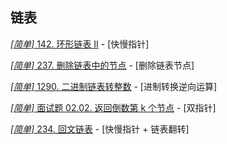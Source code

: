 ## 链表

[*[简单]* 142. 环形链表 II](https://leetcode-cn.com/problems/linked-list-cycle-ii/) - [快慢指针]

[*[简单]* 237. 删除链表中的节点](https://leetcode-cn.com/problems/delete-node-in-a-linked-list/) - [删除链表节点]

[*[简单]* 1290. 二进制链表转整数](https://leetcode-cn.com/problems/convert-binary-number-in-a-linked-list-to-integer/) - [进制转换逆向运算]

[*[简单]* 面试题 02.02. 返回倒数第 k 个节点](https://leetcode-cn.com/problems/kth-node-from-end-of-list-lcci/) - [双指针]

[*[简单]* 234. 回文链表](https://leetcode-cn.com/problems/palindrome-linked-list/) - [快慢指针 + 链表翻转]